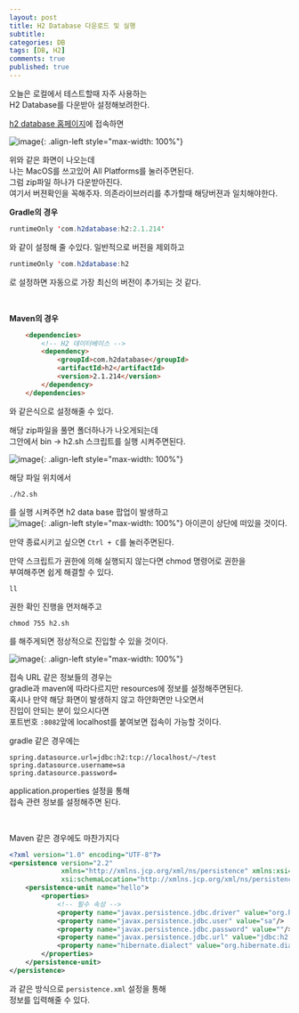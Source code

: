 ```yaml
---
layout: post
title: H2 Database 다운로드 및 실행
subtitle: 
categories: DB
tags: [DB, H2]
comments: true
published: true
---
```


오늘은 로컬에서 테스트할때 자주 사용하는  
H2 Database를 다운받아 설정해보려한다.  


[h2 database 홈페이지]에 접속하면  

![image](https://user-images.githubusercontent.com/95069395/217752289-86f04451-8164-49df-b9de-826ba6bf5264.png){: .align-left style="max-width: 100%"}

위와 같은 화면이 나오는데  
나는 MacOS를 쓰고있어 All Platforms를 눌러주면된다.  
그럼 zip파일 하나가 다운받아진다.   
여기서 버젼확인을 꼭해주자. 의존라이브러리를 추가할때 해당버젼과 일치해야한다.

**Gradle의 경우**  
```java
runtimeOnly 'com.h2database:h2:2.1.214'
```
와 같이 설정해 줄 수있다. 일반적으로 버전을 제외하고 
```java
runtimeOnly 'com.h2database:h2
```
로 설정하면 자동으로 가장 최신의 버전이 추가되는 것 같다.

<br/>

**Maven의 경우**  
```html
    <dependencies>
        <!-- H2 데이터베이스 -->
        <dependency>
            <groupId>com.h2database</groupId>
            <artifactId>h2</artifactId>
            <version>2.1.214</version>
        </dependency>
    </dependencies>
```
와 같은식으로 설정해줄 수 있다.


해당 zip파일을 풀면 폴더하나가 나오게되는데  
그안에서 bin -> h2.sh 스크립트를 실행 시켜주면된다.

![image](https://user-images.githubusercontent.com/95069395/217752303-1d0737ec-84df-4fcc-8c05-5e5d12c3a90e.png){: .align-left style="max-width: 100%"}

해당 파일 위치에서  
```shell
./h2.sh
```
를 실행 시켜주면 h2 data base 팝업이 발생하고    
![image](https://user-images.githubusercontent.com/95069395/217752305-2b795af1-57d9-426d-965a-50e9fbdc42c6.png){: .align-left style="max-width: 100%"} 아이콘이 상단에 떠있을 것이다.

만약 종료시키고 싶으면 `Ctrl + C`를 눌러주면된다.  

만약 스크립트가 권한에 의해 실행되지 않는다면 chmod 명령어로 권한을   
부여해주면 쉽게 해결할 수 있다.  
```shell
ll
```
권한 확인 진행을 먼저해주고  

```shell
chmod 755 h2.sh
```
를 해주게되면 정상적으로 진입할 수 있을 것이다.

![image](https://user-images.githubusercontent.com/95069395/217752309-02ac4522-d3df-45d1-8137-7398a77a51bb.png){: .align-left style="max-width: 100%"}

접속 URL 같은 정보들의 경우는  
gradle과 maven에 따라다르지만 resources에 정보를 설정해주면된다.  
혹시나 만약 해당 화면이 발생하지 않고 하얀화면만 나오면서  
진입이 안되는 분이 있으시다면  
포트번호 `:8082`앞에 localhost를 붙여보면 접속이 가능할 것이다.


gradle 같은 경우에는  
```properties
spring.datasource.url=jdbc:h2:tcp://localhost/~/test
spring.datasource.username=sa
spring.datasource.password=
```
application.properties 설정을 통해  
접속 관련 정보를 설정해주면 된다.    

<br/>

Maven 같은 경우에도 마찬가지다
```xml
<?xml version="1.0" encoding="UTF-8"?>
<persistence version="2.2"
             xmlns="http://xmlns.jcp.org/xml/ns/persistence" xmlns:xsi="http://www.w3.org/2001/XMLSchema-instance"
             xsi:schemaLocation="http://xmlns.jcp.org/xml/ns/persistence http://xmlns.jcp.org/xml/ns/persistence/persistence_2_2.xsd">
    <persistence-unit name="hello">
        <properties>
            <!-- 필수 속성 -->
            <property name="javax.persistence.jdbc.driver" value="org.h2.Driver"/>
            <property name="javax.persistence.jdbc.user" value="sa"/>
            <property name="javax.persistence.jdbc.password" value=""/>
            <property name="javax.persistence.jdbc.url" value="jdbc:h2:tcp://localhost/~/test"/>
            <property name="hibernate.dialect" value="org.hibernate.dialect.H2Dialect"/>
        </properties>
    </persistence-unit>
</persistence>
```
과 같은 방식으로 `persistence.xml` 설정을 통해  
정보를 입력해줄 수 있다. 

[h2 database 홈페이지]: http://www.h2database.com/html/main.html